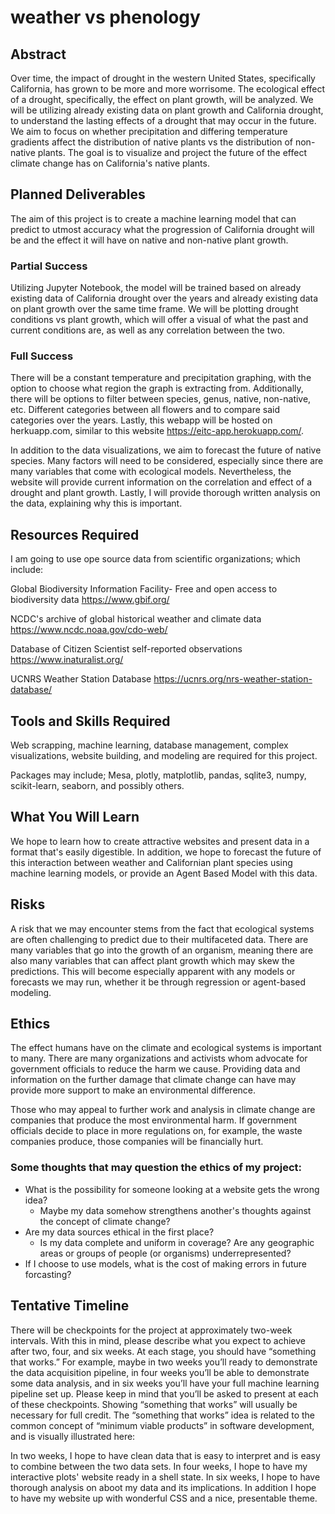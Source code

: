 # weather vs phenology

## Abstract

Over time, the impact of drought in the western United States, specifically California, has grown to be more and more worrisome. The ecological effect of a drought, specifically, the effect on plant growth, will be analyzed. We will be utilizing already existing data on plant growth and California drought, to understand the lasting effects of a drought that may occur in the future. We aim to focus on whether precipitation and differing temperature gradients affect the distribution of native plants vs the distribution of non-native plants. The goal is to visualize and project the future of the effect climate change has on California's native plants.

## Planned Deliverables

The aim of this project is to create a machine learning model that can predict to utmost accuracy what the progression of California drought will be and the effect it will have on native and non-native plant growth. 

### Partial Success

Utilizing Jupyter Notebook, the model will be trained based on already existing data of California drought over the years and already existing data on plant growth over the same time frame. We will be plotting drought conditions vs plant growth, which will offer a visual of what the past and current conditions are, as well as any correlation between the two. 

### Full Success
There will be a constant temperature and precipitation graphing, with the option to choose what region the graph is extracting from. Additionally, there will be options to filter between species, genus, native, non-native, etc. Different categories between all flowers and to compare said categories over the years. Lastly, this webapp will be hosted on herkuapp.com, similar to this website https://eitc-app.herokuapp.com/. 

In addition to the data visualizations, we aim to forecast the future of native species. Many factors will need to be considered, especially since there are many variables that come with ecological models.  Nevertheless, the website will provide current information on the correlation and effect of a drought and plant growth. Lastly, I will provide thorough written analysis on the data, explaining why this is important.

## Resources Required

I am going to use ope source data from scientific organizations; which include:

Global Biodiversity Information Facility-
Free and open access to biodiversity data
https://www.gbif.org/

NCDC's archive of global historical weather and climate data
https://www.ncdc.noaa.gov/cdo-web/

Database of Citizen Scientist self-reported observations 
https://www.inaturalist.org/

UCNRS Weather Station Database
https://ucnrs.org/nrs-weather-station-database/

## Tools and Skills Required

Web scrapping, machine learning, database management, complex visualizations, website building, and modeling are required for this project. 

Packages may include; Mesa, plotly, matplotlib, pandas, sqlite3, numpy, scikit-learn, seaborn, and possibly others.

## What You Will Learn

We hope to learn how to create attractive websites and present data in a format that's easily digestible. In addition, we hope to forecast the future of this interaction between weather and Californian plant species using machine learning models, or provide an Agent Based Model with this data.


## Risks

A risk that we may encounter stems from the fact that ecological systems are often challenging to predict due to their multifaceted data. There are many variables that go into the growth of an organism, meaning there are also many variables that can affect plant growth which may skew the predictions. This will become especially apparent with any models or forecasts we may run, whether it be through regression or agent-based modeling.

## Ethics

The effect humans have on the climate and ecological systems is important to many. There are many organizations and activists whom advocate for government officials to reduce the harm we cause. Providing data and information on the further damage that climate change can have may provide more support to make an environmental difference. 

Those who may appeal to further work and analysis in climate change are companies that produce the most environmental harm. If government officials decide to place in more regulations on, for example, the waste companies produce, those companies will be financially hurt.

### Some thoughts that may question the ethics of my project:

- What is the possibility for someone looking at a website gets the wrong idea?
    - Maybe my data somehow strengthens another's thoughts against the concept of climate change? 
- Are my data sources ethical in the first place? 
    - Is my data complete and uniform in coverage? Are any geographic areas or groups of people (or organisms) underrepresented? 
- If I choose to use models, what is the cost of making errors in future forcasting?

## Tentative Timeline

There will be checkpoints for the project at approximately two-week intervals. With this in mind, please describe what you expect to achieve after two, four, and six weeks. At each stage, you should have “something that works.” For example, maybe in two weeks you’ll ready to demonstrate the data acquisition pipeline, in four weeks you’ll be able to demonstrate some data analysis, and in six weeks you’ll have your full machine learning pipeline set up. Please keep in mind that you’ll be asked to present at each of these checkpoints. Showing “something that works” will usually be necessary for full credit. The “something that works” idea is related to the common concept of “minimum viable products” in software development, and is visually illustrated here:

In two weeks, I hope to have clean data that is easy to interpret and is easy to combine between the two data sets. 
In four weeks, I hope to have my interactive plots' website ready in a shell state.
In six weeks, I hope to have thorough analysis on aboot my data and its implications. In addition I hope to have my website up with wonderful CSS and a nice, presentable theme.
